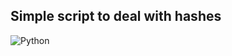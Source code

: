 ## Simple script to deal with hashes
![Python](https://img.shields.io/badge/python-3670A0?style=for-the-badge&logo=python&logoColor=ffdd54)
